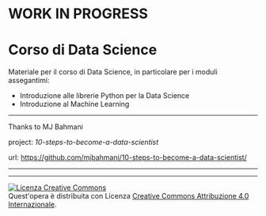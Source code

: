 # WORK IN PROGRESS

# Corso di Data Science
Materiale per il corso di Data Science, in particolare per i moduli assegantimi:

* Introduzione alle librerie Python per la Data Science
* Introduzione al Machine Learning

---

Thanks to MJ Bahmani

project: *10-steps-to-become-a-data-scientist*

url: https://github.com/mjbahmani/10-steps-to-become-a-data-scientist/

---

---

<a rel="license" href="http://creativecommons.org/licenses/by/4.0/"><img alt="Licenza Creative Commons" style="border-width:0" src="https://i.creativecommons.org/l/by/4.0/88x31.png" /></a><br />Quest'opera è distribuita con Licenza <a rel="license" href="http://creativecommons.org/licenses/by/4.0/">Creative Commons Attribuzione 4.0 Internazionale</a>.
